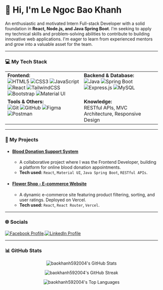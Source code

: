 # 👋 Hi, I'm Le Ngoc Bao Khanh

An enthusiastic and motivated Intern Full-stack Developer with a solid foundation in **React, Node.js, and Java Spring Boot**. I'm seeking to apply my technical skills and problem-solving abilities to contribute to building innovative web applications. I'm eager to learn from experienced mentors and grow into a valuable asset for the team.

---

### 💻 My Tech Stack

<table>
  <tr>
    <td valign="top" width="50%">
      <strong>Frontend:</strong><br>
      <img src="https://img.shields.io/badge/html5-%23E34F26.svg?style=for-the-badge&logo=html5&logoColor=white" alt="HTML5"/>
      <img src="https://img.shields.io/badge/css3-%231572B6.svg?style=for-the-badge&logo=css3&logoColor=white" alt="CSS3"/>
      <img src="https://img.shields.io/badge/javascript-%23323330.svg?style=for-the-badge&logo=javascript&logoColor=%23F7DF1E" alt="JavaScript"/>
      <img src="https://img.shields.io/badge/react-%2320232a.svg?style=for-the-badge&logo=react&logoColor=%2361DAFB" alt="React"/>
      <img src="https://img.shields.io/badge/tailwindcss-%2338B2AC.svg?style=for-the-badge&logo=tailwind-css&logoColor=white" alt="TailwindCSS"/>
      <img src="https://img.shields.io/badge/bootstrap-%23563D7C.svg?style=for-the-badge&logo=bootstrap&logoColor=white" alt="Bootstrap"/>
      <img src="https://img.shields.io/badge/material%20ui-%230081CB.svg?style=for-the-badge&logo=material-ui&logoColor=white" alt="Material UI"/>
    </td>
    <td valign="top" width="50%">
      <strong>Backend & Database:</strong><br>
      <img src="https://img.shields.io/badge/java-%23ED8B00.svg?style=for-the-badge&logo=java&logoColor=white" alt="Java"/>
      <img src="https://img.shields.io/badge/spring-%236DB33F.svg?style=for-the-badge&logo=spring&logoColor=white" alt="Spring Boot"/>
      <img src="https://img.shields.io/badge/express.js-%23404d59.svg?style=for-the-badge&logo=express&logoColor=%2361DAFB" alt="Express.js"/>
      <img src="https://img.shields.io/badge/mysql-%2300f.svg?style=for-the-badge&logo=mysql&logoColor=white" alt="MySQL"/>
    </td>
  </tr>
  <tr>
    <td valign="top" width="50%">
      <strong>Tools & Others:</strong><br>
      <img src="https://img.shields.io/badge/git-%23F05033.svg?style=for-the-badge&logo=git&logoColor=white" alt="Git"/>
      <img src="https://img.shields.io/badge/github-%23121011.svg?style=for-the-badge&logo=github&logoColor=white" alt="GitHub"/>
      <img src="https://img.shields.io/badge/figma-%23F24E1E.svg?style=for-the-badge&logo=figma&logoColor=white" alt="Figma"/>
      <img src="https://img.shields.io/badge/postman-FF6C37?style=for-the-badge&logo=postman&logoColor=white" alt="Postman"/>
    </td>
    <td valign="top" width="50%">
      <strong>Knowledge:</strong><br>
      <span>RESTful APIs, MVC Architecture, Responsive Design</span>
    </td>
  </tr>
</table>

---

### 🚀 My Projects

*   #### [Blood Donation Support System](https://blood-donation-support-system.netlify.app/)
    *   A collaborative project where I was the Frontend Developer, building a platform for online blood donation appointments.
    *   **Tech used:** `React`, `Material UI`, `Java Spring Boot`, `RESTful APIs`.

*   #### [Flower Shop - E-commerce Website](https://project-fer-flower-shop.vercel.app/)
    *   A dynamic e-commerce site featuring product filtering, sorting, and user ratings. Deployed on Vercel.
    *   **Tech used:** `React`, `React Router`, `Vercel`.

---


### 🌐 Socials
<p align="left">
  <!-- THAY LINK FACEBOOK CỦA BẠN VÀO ĐÂY -->
  <a href="https://www.facebook.com/ngocbaokhanh.le.3/" target="blank">
    <img align="center" src="https://img.shields.io/badge/Facebook-1877F2?style=for-the-badge&logo=facebook&logoColor=white" alt="Facebook Profile" />
  </a>
  <a href="https://www.linkedin.com/in/ng%E1%BB%8Dc-b%E1%BA%A3o-kh%C3%A1nh-l%C3%AA-86690a341/" target="blank">
    <img align="center" src="https://img.shields.io/badge/LinkedIn-0077B5?style=for-the-badge&logo=linkedin&logoColor=white" alt="LinkedIn Profile" />
  </a> 
</p>

---

### 📊 GitHub Stats

<!-- Thẻ thống kê chính -->
<p align="center">
  <img src="https://github-readme-stats.vercel.app/api?username=baokhanh592004&show_icons=true&theme=dracula&include_all_commits=true&count_private=true" alt="baokhanh592004's GitHub Stats" />
</p>

<!-- Thẻ chuỗi đóng góp (Streak) -->
<p align="center">
  <img src="https://github-readme-streak-stats.herokuapp.com/?user=baokhanh592004&theme=dracula" alt="baokhanh592004's GitHub Streak" />
</p>

<!-- Thẻ ngôn ngữ sử dụng nhiều nhất -->
<p align="center">
  <img src="https://github-readme-stats.vercel.app/api/top-langs/?username=baokhanh592004&layout=compact&theme=dracula" alt="baokhanh592004's Top Languages" />
</p>
